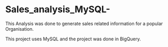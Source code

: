 # Sales_analysis_MySQL-

This Analysis was done to generate sales related information for a popular Organisation.

This project uses MySQL and the project was done in BigQuery.
